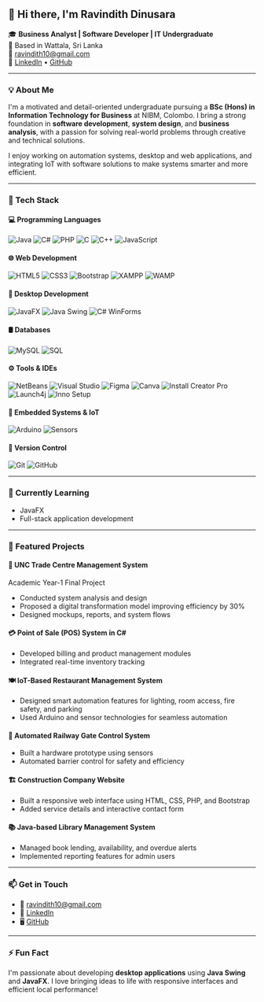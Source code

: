 ## 👋 Hi there, I'm Ravindith Dinusara

🎓 **Business Analyst | Software Developer | IT Undergraduate**  
📍 Based in Wattala, Sri Lanka  
📧 [ravindith10@gmail.com](mailto:ravindith10@gmail.com)  
🔗 [LinkedIn](https://www.linkedin.com/in/ravindith-wijesundara-441923341 ) • [GitHub](https://github.com/RavindithDinusara)

---

### 💡 About Me

I'm a motivated and detail-oriented undergraduate pursuing a **BSc (Hons) in Information Technology for Business** at NIBM, Colombo. I bring a strong foundation in **software development**, **system design**, and **business analysis**, with a passion for solving real-world problems through creative and technical solutions.

I enjoy working on automation systems, desktop and web applications, and integrating IoT with software solutions to make systems smarter and more efficient.

---

### 🔧 Tech Stack

#### 💻 Programming Languages  
![Java](https://img.shields.io/badge/Java-%23ED8B00.svg?style=flat&logo=java&logoColor=white)
![C#](https://img.shields.io/badge/C%23-%23239120.svg?style=flat&logo=c-sharp&logoColor=white)
![PHP](https://img.shields.io/badge/PHP-%23777BB4.svg?style=flat&logo=php&logoColor=white)
![C](https://img.shields.io/badge/C-%2300599C.svg?style=flat&logo=c&logoColor=white)
![C++](https://img.shields.io/badge/C++-%2300599C.svg?style=flat&logo=c%2B%2B&logoColor=white)
![JavaScript](https://img.shields.io/badge/JavaScript-%23F7DF1E.svg?style=flat&logo=javascript&logoColor=black)

#### 🌐 Web Development  
![HTML5](https://img.shields.io/badge/HTML5-%23E34F26.svg?style=flat&logo=html5&logoColor=white)
![CSS3](https://img.shields.io/badge/CSS3-%231572B6.svg?style=flat&logo=css3&logoColor=white)
![Bootstrap](https://img.shields.io/badge/Bootstrap-%23563D7C.svg?style=flat&logo=bootstrap&logoColor=white)
![XAMPP](https://img.shields.io/badge/XAMPP-FB7A24?style=flat&logo=xampp&logoColor=white)
![WAMP](https://img.shields.io/badge/WAMPServer-2C5E86?style=flat)

#### 📱 Desktop Development  
![JavaFX](https://img.shields.io/badge/JavaFX-007396?style=flat&logo=java&logoColor=white)
![Java Swing](https://img.shields.io/badge/Java%20Swing-ED8B00?style=flat&logo=java&logoColor=white)
![C# WinForms](https://img.shields.io/badge/C%23%20WinForms-239120?style=flat&logo=windows&logoColor=white)

#### 🛢️ Databases  
![MySQL](https://img.shields.io/badge/MySQL-%2300f.svg?style=flat&logo=mysql&logoColor=white)
![SQL](https://img.shields.io/badge/SQL-%2307405e.svg?style=flat&logo=sqlite&logoColor=white)

#### ⚙️ Tools & IDEs  
![NetBeans](https://img.shields.io/badge/NetBeans-1B6AC6?style=flat&logo=apache-netbeans-ide&logoColor=white)
![Visual Studio](https://img.shields.io/badge/Visual%20Studio-5C2D91.svg?style=flat&logo=visual-studio&logoColor=white)
![Figma](https://img.shields.io/badge/Figma-%23F24E1E.svg?style=flat&logo=figma&logoColor=white)
![Canva](https://img.shields.io/badge/Canva-%2300C4CC.svg?style=flat&logo=canva&logoColor=white)
![Install Creator Pro](https://img.shields.io/badge/Install%20Creator%20Pro-555555?style=flat)
![Launch4j](https://img.shields.io/badge/Launch4j-007ACC?style=flat)
![Inno Setup](https://img.shields.io/badge/Inno%20Setup-007ACC?style=flat)

#### 🔌 Embedded Systems & IoT  
![Arduino](https://img.shields.io/badge/Arduino-%2300979D.svg?style=flat&logo=arduino&logoColor=white)
![Sensors](https://img.shields.io/badge/Sensor%20Integration-555555?style=flat)

#### 🔁 Version Control  
![Git](https://img.shields.io/badge/Git-%23F05033.svg?style=flat&logo=git&logoColor=white)
![GitHub](https://img.shields.io/badge/GitHub-%23121011.svg?style=flat&logo=github&logoColor=white)

---

### 🧠 Currently Learning

- JavaFX  
- Full-stack application development  

---

### 📌 Featured Projects

#### 🏢 UNC Trade Centre Management System  
Academic Year-1 Final Project  
- Conducted system analysis and design  
- Proposed a digital transformation model improving efficiency by 30%  
- Designed mockups, reports, and system flows

#### 💳 Point of Sale (POS) System in C#  
- Developed billing and product management modules  
- Integrated real-time inventory tracking

#### 🍽️ IoT-Based Restaurant Management System  
- Designed smart automation features for lighting, room access, fire safety, and parking  
- Used Arduino and sensor technologies for seamless automation

#### 🚦 Automated Railway Gate Control System  
- Built a hardware prototype using sensors  
- Automated barrier control for safety and efficiency

#### 🏗️ Construction Company Website  
- Built a responsive web interface using HTML, CSS, PHP, and Bootstrap  
- Added service details and interactive contact form

#### 📚 Java-based Library Management System  
- Managed book lending, availability, and overdue alerts  
- Implemented reporting features for admin users

---

### 📫 Get in Touch

- 📧 [ravindith10@gmail.com](mailto:ravindith10@gmail.com)  
- 💼 [LinkedIn](https://www.linkedin.com/in/ravindithwijesundara)  
- 🖥️ [GitHub](https://github.com/RavindithDinusara)

---

### ⚡ Fun Fact

I'm passionate about developing **desktop applications** using **Java Swing** and **JavaFX**. I love bringing ideas to life with responsive interfaces and efficient local performance!

